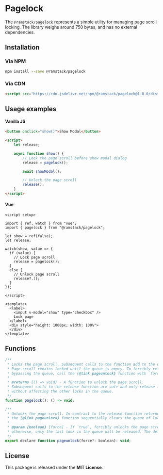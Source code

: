 # Pagelock

The `@ramstack/pagelock` represents a simple utility for managing page scroll locking.
The library weighs around 750 bytes, and has no external dependencies.

## Installation

### Via NPM
```sh
npm install --save @ramstack/pagelock
```

### Via CDN
```html
<script src="https://cdn.jsdelivr.net/npm/@ramstack/pagelock@1.0.0/dist/pagelock.min.js"></script>
```

## Usage examples

#### Vanilla JS

```html
<button onclick="show()">Show Modal</button>

<script>
    let release;

    async function show() {
        // Lock the page scroll before show modal dialog
        release = pagelock();

        await showModal();

        // Unlock the page scroll
        release();
    }
</script>
```

#### Vue

```vue
<script setup>

import { ref, watch } from "vue";
import { pagelock } from "@ramstack/pagelock";

let show = ref(false);
let release;

watch(show, value => {
  if (value) {
    // Lock page scroll
    release = pagelock();
  }
  else {
    // Unlock page scroll
    release?.();
  }
});

</script>

<template>
  <label>
    <input v-model="show" type="checkbox" />
    Lock page
  </label>
  <div style="height: 1000px; width: 100%">
  </div>
</template>
```

## Functions

```js
/**
 * Locks the page scroll. Subsequent calls to the function add to the queue of lock holders.
 * Page scroll remains locked until the queue is empty. To forcibly release the page scroll,
 * bypassing the queue, call the {@link pageunlock} function with `force = true`.
 *
 * @returns {() => void} - A function to unlock the page scroll.
 * Subsequent calls to the release function are safe and only release its own captured lock,
 * without affecting the other locks in the queue.
 */
function pagelock(): () => void;
```

```js
/**
 * Unlocks the page scroll. In contrast to the release function returned by {@link pagelock},
 * the {@link pageunlock} function sequentially clears the queue of lock holders.
 *
 * @param {boolean} [force] - If `true`, forcibly unlocks the page scroll, bypassing the queue;
 * otherwise, only the last lock in the queue will be released. The default is `false`.
 */
export declare function pageunlock(force?: boolean): void;
```

## License
This package is released under the **MIT License**.
